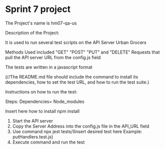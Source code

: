 # Sprint 7 project
The Project's name is hm07-qa-us 

Description of the Project:

It is used to run several test scripts on the API Server Urban Grocers

Methods Used included "GET" "POST" "PUT" and "DELETE" Requests that pull the API server URL from the config.js field

The tests are written in a javascript format

(//The README.md file should include the command to install its dependencies, how to set the test URL, and how to run the test suite.)

Instructions on how to run the test:

Steps:
Dependencies= Node_modules

Insert here how to install npm install
1. Start the API server
2. Copy the Server Address into the config.js file in the API_URL field
3. Use command npx jest tests/(Insert desired test here Example: putHandlers.test.js)
4. Execute command and run the test